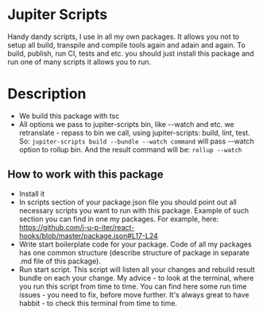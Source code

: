 # Jupiter Scripts

Handy dandy scripts, I use in all my own packages. It allows you not to setup all build, transpile and compile tools again and adain and again. To build, publish, run CI, tests and etc. you should just install this package and run one of many scripts it allows you to run.

# Description
- We build this package with tsc
- All options we pass to jupiter-scripts bin, like --watch and etc. we retranslate - repass to bin we call, using jupiter-scripts: build, lint, test.
  So:
  `jupiter-scripts build --bundle --watch command`
  will pass --watch option to rollup bin. And the result command will be:
  `rollup --watch`

## How to work with this package
- Install it
- In scripts section of your package.json file you should point out all necessary scripts you want to run with this package. Example of such section you can find in one my packages. For example, here: https://github.com/j-u-p-iter/react-hooks/blob/master/package.json#L17-L24
- Write start boilerplate code for your package. Code of all my packages has one common structure (describe structure of package in separate .md file of this package).
- Run start script. This script will listen all your changes and rebuild result bundle on each your change. My advice - to look at the terminal, where you run this script from time to time. You can find here some run time issues - you need to fix, before move further. It's always great to have habbit - to check this terminal from time to time.
